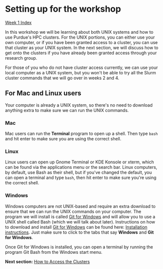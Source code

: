# Setting up for the workshop

[Week 1 Index](week1.md)

In this workshop we will be learning about both UNIX systems and how to use Purdue's HPC clusters. For the UNIX portions, you can either use your own computer, or if you have been granted access to a cluster, you can use that cluster as your UNIX system. In the next section, we will discuss how to get onto the clusters if you have already been granted access through your research group.

For those of you who do not have cluster access currently, we can use your local computer as a UNIX system, but you won't be able to try all the Slurm cluster commands that we will go over in weeks 2 and 4.

## For Mac and Linux users
Your computer is already a UNIX system, so there's no need to download anything extra to make sure we can run the UNIX commands.

### Mac
Mac users can run the **Terminal** program to open up a shell. Then type `bash` and hit enter to make sure you are using the correct shell.

### Linux
Linux users can open up Gnome Terminal or KDE Konsole or xterm, which can be found via the applications menu or the search bar. Linux computers, by default, use Bash as their shell, but if you've changed the default, you can open a terminal and type `bash`, then hit enter to make sure you're using the correct shell.

### Windows
Windows computers are not UNIX-based and require an extra download to ensure that we can run the UNIX commands on your computer. The program we will install is called [Git for Windows](https://gitforwindows.org) and will allow you to use a UNIX shell called Bash (which we will talk about later). Instructions on how to download and install [Git for Windows](https://gitforwindows.org) can be found here: [Installation instructions](https://carpentries.github.io/workshop-template/install_instructions/#shell). Just make sure to click to the tabs that say **Windows** and **Git for Windows**.

Once Git for Windows is installed, you can open a terminal by running the program Git Bash from the Windows start menu.

**Next section:** [How to Access the Clusters](access.md)

